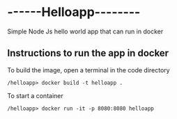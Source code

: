 # ------Helloapp--------
Simple Node Js hello world app that can run in docker

## Instructions to run the app in docker

To build the image, open a terminal in the code directory

```
/helloapp> docker build -t helloapp .
```

To start a container
```
/helloapp> docker run -it -p 8080:8080 helloapp
```
